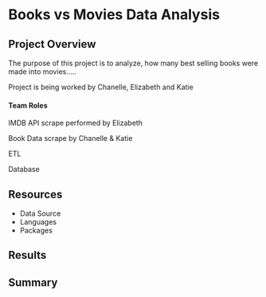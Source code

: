 # Books vs Movies Data Analysis

## Project Overview
The purpose of this project is to analyze, how many best selling books were made into movies.....

Project is being worked by Chanelle, Elizabeth and Katie


#### Team Roles

IMDB API scrape performed by Elizabeth

Book Data scrape by Chanelle & Katie

ETL

Database


## Resources
- Data Source
- Languages
- Packages

## Results


## Summary
